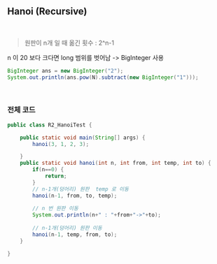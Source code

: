 ## Hanoi (Recursive)
</br>

> 원판이 n개 일 때 옮긴 횟수 : 2^n-1

n 이 20 보다 크다면 long 범위를 벗어남 -> BigInteger 사용 
```Java
BigInteger ans = new BigInteger("2");
System.out.println(ans.pow(N).subtract(new BigInteger("1")));
```
</br>

### 전체 코드
```Java
public class R2_HanoiTest {

	public static void main(String[] args) {
		hanoi(3, 1, 2, 3);

	}
	public static void hanoi(int n, int from, int temp, int to) {
		if(n==0) {
			return;
		}
		// n-1개(덩어리) 원판  temp 로 이동
		hanoi(n-1, from, to, temp);
		
		// n 번 원판 이동
		System.out.println(n+" : "+from+"->"+to);
		
		// n-1개(덩어리) 원판 이동
		hanoi(n-1, temp, from, to);
	}

}
```
